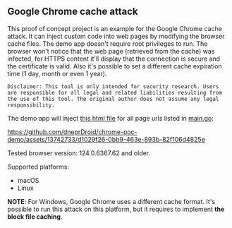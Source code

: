 ## Google Chrome cache attack

This proof of concept project is an example for the Google Chrome cache attack. It can inject custom code into web pages by modifying the browser cache files. The demo app doesn't require root privileges to run. The browser won't notice that the web page (retrieved from the cache) was infected, for HTTPS content it'll display that the connection is secure and the certificate is valid. Also it's possible to set a different cache expiration time (1 day, month or even 1 year). 

`Disclaimer: This tool is only intended for security research. Users are responsible for all legal and related liabilities resulting from the use of this tool. The original author does not assume any legal responsibility.`


The demo app will inject [this html file](/test-files/test.html) for all page urls listed in [main.go](/main.go):

https://github.com/dneprDroid/chrome-poc-demo/assets/13742733/d1029f26-0bb9-463e-893b-82f106d4825e

Tested browser version: 124.0.6367.62 and older. 

Supported platforms:

- macOS
- Linux 

**NOTE**: For Windows, Google Chrome uses a different cache format. It's possible to run this attack on this platform, but it requires to implement **the block file caching**. 
